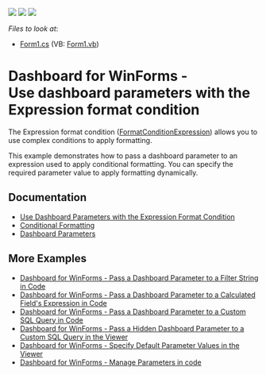<!-- default badges list -->
![](https://img.shields.io/endpoint?url=https://codecentral.devexpress.com/api/v1/VersionRange/128581375/16.2.3%2B)
[![](https://img.shields.io/badge/Open_in_DevExpress_Support_Center-FF7200?style=flat-square&logo=DevExpress&logoColor=white)](https://supportcenter.devexpress.com/ticket/details/T260065)
[![](https://img.shields.io/badge/📖_How_to_use_DevExpress_Examples-e9f6fc?style=flat-square)](https://docs.devexpress.com/GeneralInformation/403183)
<!-- default badges end -->
<!-- default file list -->
*Files to look at*:

* [Form1.cs](./CS/Dashboard_ConditionalFormatting_Grid/Form1.cs) (VB: [Form1.vb](./VB/Dashboard_ConditionalFormatting_Grid/Form1.vb))
<!-- default file list end -->
# Dashboard for WinForms - Use dashboard parameters with the Expression format condition

The Expression format condition ([FormatConditionExpression](https://docs.devexpress.com/Dashboard/DevExpress.DashboardCommon.FormatConditionExpression)) allows you to use complex conditions to apply formatting.

This example demonstrates how to pass a dashboard parameter to an expression used to apply conditional formatting. You can specify the required parameter value to apply formatting dynamically.

## Documentation

* [Use Dashboard Parameters with the Expression Format Condition](https://docs.devexpress.com/Dashboard/117090)
* [Conditional Formatting](https://docs.devexpress.com/Dashboard/116914/)
* [Dashboard Parameters](https://docs.devexpress.com/Dashboard/116918)

## More Examples

* [Dashboard for WinForms - Pass a Dashboard Parameter to a Filter String in Code](https://github.com/DevExpress-Examples/how-to-pass-a-dashboard-parameter-to-a-filter-string-in-code-e5117)
* [Dashboard for WinForms - Pass a Dashboard Parameter to a Calculated Field's Expression in Code](https://github.com/DevExpress-Examples/how-to-pass-a-dashboard-parameter-to-a-calculated-fields-expression-in-code-e5135)
* [Dashboard for WinForms - Pass a Dashboard Parameter to a Custom SQL Query in Code](https://github.com/DevExpress-Examples/how-to-pass-a-dashboard-parameter-to-a-custom-sql-query-in-code-e5120)
* [Dashboard for WinForms - Pass a Hidden Dashboard Parameter to a Custom SQL Query in the  Viewer](https://github.com/DevExpress-Examples/how-to-pass-a-hidden-dashboard-parameter-to-a-custom-sql-query-in-the-winforms-viewer-t338459)
* [Dashboard for WinForms - Specify Default Parameter Values in the Viewer](https://github.com/DevExpress-Examples/how-to-specify-default-parameter-values-in-the-winforms-viewer-t475858)
* [Dashboard for WinForms - Manage Parameters in code](https://github.com/DevExpress-Examples/winforms-dashboard-how-to-manage-dashboard-parameters-in-code-t635871)

